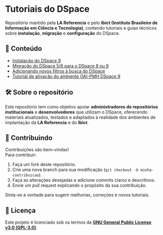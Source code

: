 # Tutoriais do DSpace

Repositório mantido pela **LA Referencia** e pelo **Ibict (Instituto Brasileiro de Informação em Ciência e Tecnologia)**, contendo tutoriais e guias técnicos sobre **instalação**, **migração** e **configuração** do DSpace.

## 📘 Conteúdo

- [Instalação do DSpace 9](tutorial-de-instalacao-dspace9.md)  
- [Migração do DSpace 5/6 para o DSpace 8 ou 9](tutorial-migracao-dspace.md)  
- [Adicionando novos filtros à busca do DSpace](tutorial-add-novos-filtros-a-busca-dspace.md)
- [Tutorial de ativação do ambiente OAI-PMH DSpace 9](tutorial-ativacao-oai-pmh.md) 

## 🛠️ Sobre o repositório

Este repositório tem como objetivo apoiar **administradores de repositórios institucionais** e **desenvolvedores** que utilizam o DSpace, oferecendo materiais atualizados, testados e adaptados à realidade dos ambientes de implantação da **LA Referencia** e do **Ibict**.

## 🤝 Contribuindo

Contribuições são bem-vindas!  
Para contribuir:

1. Faça um fork deste repositório.
2. Crie uma nova branch para sua modificação (`git checkout -b minha-contribuicao`).
3. Faça as alterações desejadas e adicione commits claros e descritivos.
4. Envie um pull request explicando o propósito da sua contribuição.

Sinta-se à vontade para sugerir melhorias, correções e novos tutoriais.

## 🧾 Licença

Este projeto é licenciado sob os termos da **[GNU General Public License v3.0 (GPL-3.0)](https://www.gnu.org/licenses/gpl-3.0.html)**.
